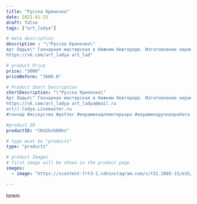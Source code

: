 ```yaml
---
title: "Русска Криночка"
date: 2021-01-25
draft: false
tags: ["art_ladya"]

# meta description
description : "\"Русска Криночка\" 
Арт Ладья\" Гончарная мастерская в Нижнем Новгороде. Изготовление керамики и мастер//-классы по обучению. 
https://vk.com/art_ladya art_lad"

# product Price
price: "3000"
priceBefore: "3600.0"

# Product Short Description
shortDescription: "\"Русска Криночка\" 
Арт Ладья\" Гончарная мастерская в Нижнем Новгороде. Изготовление керамики и мастер//-классы по обучению. 
https://vk.com/art_ladya art_ladya@mail.ru 
art//-ladya.Livemaster.ru
#гончар #исскуство #potter #керамикадляинтерьера #керамикаручнаяработа #гончарнаямастерская #керамиканазаказ #handmade #посудаизглины #керамика #гончарнаяпосуда #эксклюзивнаякерамика #painter #dishes #ceramicar #nntoday #claygoods #restaurant #earthenware #ceramic #design #русскаякерамика #русскаяпосуда #ceramicart #крынка #молочник #clay #авторскаякерамика #кринка"

#product ID
productID: "CKd2kshD0hz"

# type must be "products"
type: "products"

# product Images
# first image will be shown in the product page
images:
  - image: "https://scontent-frt3-1.cdninstagram.com/v/t51.2885-15/e35/141884641_782381592692210_1591615706235866249_n.jpg?_nc_ht=scontent-frt3-1.cdninstagram.com&_nc_cat=102&_nc_ohc=A6OQ-n1_qHsAX_DLdXu&edm=APU89FABAAAA&ccb=7-4&oh=c2d31a2de035a0e2436f71df56fc1964&oe=612AD7DE&_nc_sid=86f79a&ig_cache_key=MjQ5NDM4OTc4NDg0NTE3NDg5OQ%3D%3D.2-ccb7-4"

---
```

lorem
